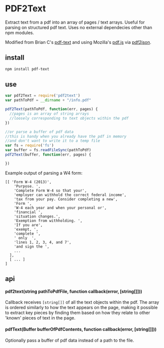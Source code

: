 # PDF2Text

Extract text from a pdf into an array of pages / text arrays.  Useful for parsing on structured pdf text. Uses no external dependecies other than npm modules.

Modified from Brian C's [pdf-text](https://github.com/brianc/node-pdf-text) and using Mozilla's [pdf.js](http://mozilla.github.io/pdf.js/) via [pdf2json](https://github.com/modesty/pdf2json).
## install

```sh
npm install pdf-text
```

## use

```js
var pdf2Text = require('pdf2text')
var pathToPdf = __dirname + "/info.pdf"

pdf2Text(pathToPdf, function(err, pages) {
  //pages is an array of string arrays 
  //loosely corresponding to text objects within the pdf
})

//or parse a buffer of pdf data
//this is handy when you already have the pdf in memory
//and don't want to write it to a temp file
var fs = require('fs')
var buffer = fs.readFileSync(pathToPdf)
pdf2Text(buffer, function(err, pages) {

})
```

Example output of parsing a W4 form:
```
[[ 'Form W-4 (2013)',
    'Purpose. ',
    'Complete Form W-4 so that your',
    'employer can withhold the correct federal income',
    'tax from your pay. Consider completing a new',
    'Form ',
    'W-4 each year and when your personal or',
    'financial ',
    'situation changes.',
    'Exemption from withholding. ',
    'If you are',
    'exempt, ',
    'complete ',
    ' only  ',
    'lines 1, 2, 3, 4, and 7',
    'and sign the ',
    ...
  ],
  [ ... ]
]
```

## api

#### pdf2text(string pathToPdfFile, function callback(error, [string[]]))

Callback receives `[string[]]` of all the text objects within the pdf.  The array is ordered similarly to how the text appears on the page, making it possible to extract key pieces by finding them based on how they relate to other 'known' pieces of text in the page.

#### pdfText(Buffer bufferOfPdfContents, function callback(error, [string[]]))

Optionally pass a buffer of pdf data instead of a path to the file.

